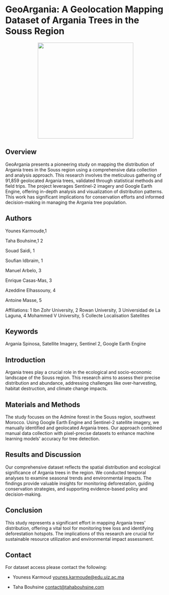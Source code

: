# GeoArgania: A Geolocation Mapping Dataset of Argania Trees in the Souss Region

<center>
  <div width='100%'>
  <img src='https://i.imgur.com/lQAxn7V.png' width='300px'  />
  </div>
</center>


## Overview

GeoArgania presents a pioneering study on mapping the distribution of Argania trees in the Souss region using a comprehensive data collection and analysis approach. This research involves the meticulous gathering of 91,859 geolocated Argania trees, validated through statistical methods and field trips. The project leverages Sentinel-2 imagery and Google Earth Engine, offering in-depth analysis and visualization of distribution patterns. This work has significant implications for conservation efforts and informed decision-making in managing the Argania tree population.

## Authors
Younes Karmoude,1

Taha Bouhsine,1 2

Souad Saidi, 1

Soufian Idbraim, 1

Manuel Arbelo, 3

Enrique Casas-Mas, 3

Azeddine Elhassouny, 4

Antoine Masse, 5

Affiliations: 1 Ibn Zohr University, 2 Rowan University, 3 Universidad de La Laguna, 4 Mohammed V University, 5 Collecte Localisation Satellites

## Keywords
Argania Spinosa, Satellite Imagery, Sentinel 2, Google Earth Engine

## Introduction
Argania trees play a crucial role in the ecological and socio-economic landscape of the Souss region. This research aims to assess their precise distribution and abundance, addressing challenges like over-harvesting, habitat destruction, and climate change impacts.

## Materials and Methods
The study focuses on the Admine forest in the Souss region, southwest Morocco. Using Google Earth Engine and Sentinel-2 satellite imagery, we manually identified and geolocated Argania trees. Our approach combined manual data collection with pixel-precise datasets to enhance machine learning models' accuracy for tree detection.

## Results and Discussion
Our comprehensive dataset reflects the spatial distribution and ecological significance of Argania trees in the region. We conducted temporal analyses to examine seasonal trends and environmental impacts. The findings provide valuable insights for monitoring deforestation, guiding conservation strategies, and supporting evidence-based policy and decision-making.

## Conclusion

This study represents a significant effort in mapping Argania trees' distribution, offering a vital tool for monitoring tree loss and identifying deforestation hotspots. The implications of this research are crucial for sustainable resource utilization and environmental impact assessment.

## Contact
For dataset access please contact the following:

- Youness Karmoud younes.karmoude@edu.uiz.ac.ma

- Taha Bouhsine contact@tahabouhsine.com
 
